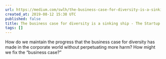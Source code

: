 ```yaml
---
url: https://medium.com/swlh/the-business-case-for-diversity-is-a-sinking-ship-d7a42d61f884
created_at: 2019-08-12 15:38 UTC
published: false
title: The business case for diversity is a sinking ship - The Startup - Medium
tags: []
---
```


How do we maintain the progress that the business case for diversity has made in the corporate world without perpetuating more harm? How might we fix the “business case?”
